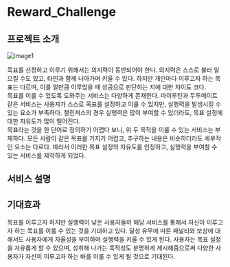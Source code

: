 # Reward_Challenge

## 프로젝트 소개

![image1](https://github.com/vvans/Reward_Challenge/assets/83702560/ad1a4c35-c43b-454c-a4de-29b1a7c9c1a2)

목표를 선정하고 이루기 위해서는 의지력이 동반되어야 한다. 의지력은 스스로 불러 일으킬 수도 있고, 타인과 함께 나아가며 키울 수 있다. 하지만 개인마다 이루고자 하는 목표는 다르며, 이를 얼만큼 이루었을 때 성공으로 판단하는 지에 대한 차이도 크다.<br>
목표를 이룰 수 있도록 도와주는 서비스는 다양하게 존재한다. 마이루틴과 두투메이트 같은 서비스는 사용자가 스스로 목표를 설정하고 이룰 수 있지만, 실행력을 발생시킬 수 있는 요소가 부족하다. 챌린져스의 경우 실행력은 많이 부여할 수 있더라도, 목표 설정에 대한 자유도가 많이 떨어진다.<br>
  목표라는 것을 한 단어로 정의하기 어렵다 보니, 위 두 목적을 이룰 수 있는 서비스는 부재하다. 모든 사람이 같은 목표를 가지기 어렵고, 추구하는 내용은 비슷하더라도 세부적인 요소는 다르다. 따라서 이러한 목표 설정의 자유도를 인정하고, 실행력을 부여할 수 있는 서비스를 제작하게 되었다.<br>


## 서비스 설명


## 기대효과
목표를 이루고자 하지만 실행력이 낮은 사용자들이 해당 서비스를 통해서 자신이 이루고자 하는 목표를 이룰 수 있는 것을 기대하고 있다. 달성 유무에 따른 패널티와 보상에 대해서도 사용자에게 자율성을 부여하며 실행력을 키울 수 있게 된다. 사용자는 목표 설정을 자유롭게 할 수 있으며, 성취해 나가는 목적성도 분명하게 제시해줌으로써 다양한 사용자가 자신이 이루고자 하는 바를 이룰 수 있게 될 것으로 기대된다.
